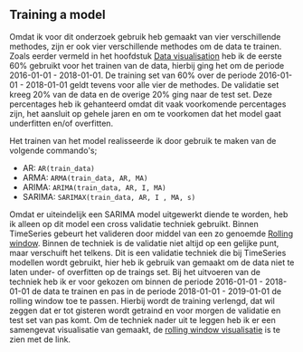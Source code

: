 ## Training a model

Omdat ik voor dit onderzoek gebruik heb gemaakt van vier verschillende methodes, zijn er ook vier verschillende methodes om de data te trainen.
Zoals eerder vermeld in het hoofdstuk [Data visualisation](https://github.com/Emir-Acikgoz-50/Minor-Data-Science/blob/main/Data%20Preprocessing%20hoofdstuk/Data%20Visualization.md) heb ik de eerste 60% gebruikt voor het trainen van de data, hierbij ging het om de periode 2016-01-01 - 2018-01-01.
De training set van 60% over de periode 2016-01-01 - 2018-01-01 geldt tevens voor alle vier de methodes. De validatie set kreeg 20% van de data en de overige 20% ging naar de test set. Deze percentages heb ik gehanteerd omdat dit vaak voorkomende percentages zijn, het aansluit op gehele jaren en om te voorkomen dat het model gaat underfitten en/of overfitten.

Het trainen van het model realisseerde ik door gebruik te maken van de volgende commando's;

* AR: `AR(train_data)`
* ARMA: `ARMA(train_data, AR, MA)`
* ARIMA: `ARIMA(train_data, AR, I, MA)`
* SARIMA: `SARIMAX(train_data, AR, I , MA, s)`

Omdat er uiteindelijk een SARIMA model uitgewerkt diende te worden, heb ik alleen op dit model een cross validatie techniek gebruikt. Binnen TimeSeries gebeurt het valideren door middel van een zo genoemde [Rolling window](https://github.com/Emir-Acikgoz-50/Minor-Data-Science/blob/main/Notebook%20Bewijzen/Code%20rolling%20window.PNG). Binnen de techniek is de validatie niet altijd op een gelijke punt, maar verschuift het telkens. Dit is een validatie techniek die bij TimeSeries modellen wordt gebruikt, hier heb ik gebruik van gemaakt om de data niet te laten under- of overfitten op de traings set. Bij het uitvoeren van de techniek heb ik er voor gekozen om binnen de periode 2016-01-01 - 2018-01-01 de data te trainen en pas in de periode 2018-01-01 - 2019-01-01 de rolling window toe te passen. Hierbij wordt de training verlengd, dat wil zeggen dat er tot gisteren wordt getraind en voor morgen de validatie en test set van pas komt. Om de techniek nader uit te leggen heb ik er een samengevat visualisatie van gemaakt, de [rolling window visualisatie](https://github.com/Emir-Acikgoz-50/Minor-Data-Science/blob/main/Notebook%20Bewijzen/rw%20vis%20goed%202.PNG) is te zien met de link.





